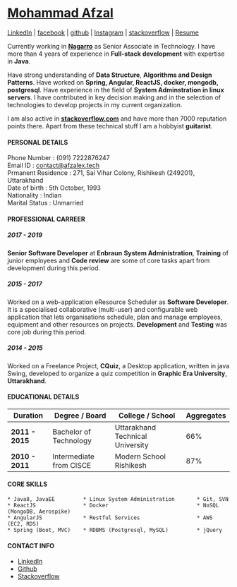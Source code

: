 # [Mohammad Afzal](https://afzalex.github.io/about)
[LinkedIn](https://www.linkedin.com/in/afzalex/) | [facebook](https://www.facebook.com/afzalex7) | [github](https://github.com/afzalex) | [Instagram](https://www.instagram.com/afzalex) | [stackoverflow](https://stackoverflow.com/users/3626698/afzalex) | [Resume](https://raw.githubusercontent.com/afzalex/about/master/docs/assets/resume.docx)


Currently working in **[Nagarro](https://www.nagarro.com)** as Senior Associate in Technology. I have more than 4 years of experience in **Full-stack development** with expertise in **Java**.

Have strong understanding of **Data Structure**, **Algorithms and Design Patterns**. Have worked on **Spring, Angular, ReactJS, docker, mongodb, postgresql**. Have experience in the field of **System Adminstration in linux servers**. I have contributed in key decision making and  in the selection of technologies to develop projects in my current organization. 

I am also active in **[stackoverflow.com](https://stackoverflow.com/users/3626698/afzalex)** and have more than 7000 reputation points there. Apart from these technical stuff I am a hobbyist **guitarist**.


#### PERSONAL DETAILS

Phone Number : (091) 7222876247    
Email ID : contact@afzalex.tech    
Prmanent Residence : 271, Sai Vihar Colony, Rishikesh (249201), Uttarakhand    
Date of birth : 5th October, 1993    
Nationality : Indian    
Marital Status : Unmarried    

#### PROFESSIONAL CARREER
##### 2017 - 2019 
**Senior Software Developer** at **Enbraun**
**System Administration**, **Training** of junior employees and **Code review** are some of core tasks apart from development during this period.

##### 2015 - 2017 
Worked on a web-application eResource Scheduler as **Software Developer**. It is a specialised collaborative (multi-user) and configurable web application that lets organisations schedule, plan and manage employees, equipment and other resources on projects. **Development** and **Testing** was core job during this period.

##### 2014 - 2015
Worked on a Freelance Project, **CQuiz**, a Desktop application, written in java Swing, developed to organize a quiz competition in **Graphic Era University**, **Uttarakhand**. 

#### EDUCATIONAL DETAILS

| Duration | Degree / Board | College / School | Aggregates |
| --- | --- | --- | --- |
| **2011 - 2015** | Bachelor of Technology | Uttarakhand Technical University | 66% |
| **2010 - 2011** | Intermediate from CISCE | Modern School Rishikesh | 87% |

#### CORE SKILLS
    * Java8, JavaEE         * Linux System Administration       * Git, SVN
    * ReactJS               * Docker                            * NoSQL (MongoDB, Aerospike)
    * AngularJS             * Restful Services                  * AWS (EC2, RDS)
    * Spring (Boot, MVC)    * RDBMS (Postgresql, MySQL)         * jQuery

#### CONTACT INFO
 - [LinkedIn](www.linkedin.com/in/afzalex)
 - [Github](https://github.com/afzalex)
 - [Stackoverflow](https://stackoverflow.com/users/3626698/afzalex)

